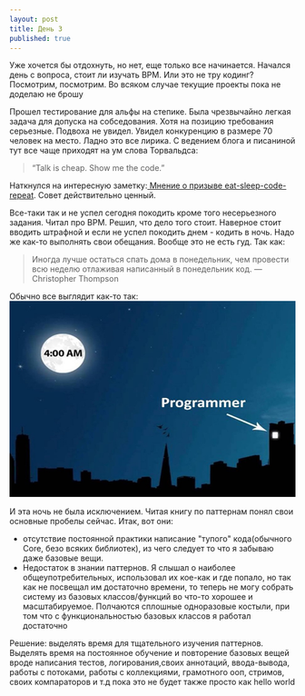 ```yaml
---
layout: post
title: День 3
published: true
---
```


Уже хочется бы отдохнуть, но нет, еще только все начинается. Начался день с вопроса, стоит ли изучать BPM. Или это не тру кодинг? Посмотрим, посмотрим. Во всяком случае текущие проекты пока не доделаю не брошу

Прошел тестирование для альфы на степике. Была чрезвычайно легкая задача для допуска на собседования. Хотя на позицию требования серьезные. Подвоха не увидел. Увидел конкуренцию в размере 70 человек на место. Ладно это все лирика. С ведением блога и писаниной тут все чаще приходят на ум слова Торвальдса: 

> “Talk is cheap. Show me the code.”

Наткнулся на интересную заметку:[ Mнение о призыве eat-sleep-code-repeat](https://m.signalvnoise.com/eat-sleep-code-repeat-is-such-bullshit-c2a4d9beaaf5). Совет действительно ценный.

Все-таки так и не успел сегодня покодить кроме того несерьезного задания. Читал про BPM. Решил, что дело того стоит. 
Наверное стоит вводить штрафной и если не успел покодить днем - кодить в ночь. Надо же как-то выполнять свои обещания. Вообще это не есть гуд. Так как: 

>  Иногда лучше остаться спать дома в понедельник, чем провести всю неделю отлаживая написанный в понедельник код.
— Christopher Thompson

Обычно все выглядит как-то так: 
![Для кого я вставляю картинки?](/images/night.jpeg)

И эта ночь не была исключением. Читая книгу по паттернам понял свои основные пробелы сейчас. Итак, вот они:  
- отсутствие постоянной практики написание "тупого" кода(обычного Core, безо всяких библиотек), из чего следует то что я забываю даже базовые вещи.  
- Недостаток в знании паттернов. Я слышал о наиболее общеупотребительных, использовал их кое-как и где попало, но так как не посвещал им достаточно времени, то теперь не могу собрать систему из базовых классов/функций во что-то хорошее и масштабируемое. Полчаются сплошные одноразовые костыли, при том что с функциональностью базовых классов я работал достаточно

Решение: выделять время для тщательного изучения паттернов. Выделять время на постоянное обучение и повторение базовых вещей вроде написания тестов, логирования,своих аннотаций, ввода-вывода, работы с потоками, работы с коллекциями, грамотного ооп, стримов, своих компараторов и т.д пока это не будет также просто как hello world
